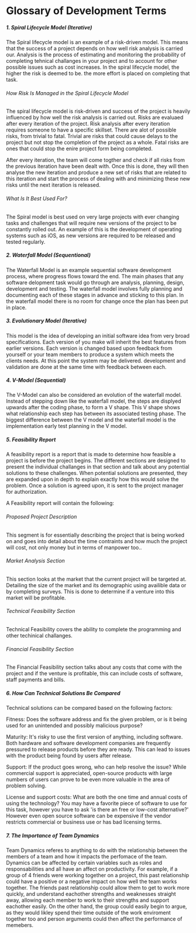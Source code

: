 # Glossary of Development Terms

##### 1. Spiral Lifecycle Model (Iterative)

The Spiral lifecycle model is an example of a risk-driven model. This means that the success of a project depends on how well risk analysis is carried our. Analysis is the process of estimating and monitoring the probability of completing tehnical challanges in your project and to account for other possible issues such as cost increases. In the spiral lifecycle model, the higher the risk is deemed to be. the more effort is placed on completing that task.

###### How Risk Is Managed in the Spiral Lifecycle Model

The spiral lifecycle model is risk-driven and success of the project is heavily influenced by how well the risk analysis is carried out. Risks are evaluaed after every iteration of the project. Risk analysis after every iteration requires someone to have a specific skillset. There are alot of possible risks, from trivial to fatal. Trivial are risks that could cause delays to the project but not stop the completion of the project as a whole. Fatal risks are ones that could stop the enire project form being completed.

After every iteration, the team will come togther and check if all risks from the previous iteration have been dealt with. Once this is done, they will then analyse the new iteration and produce a new set of risks that are related to this iteration and start the process of dealing with and minimizing these new risks until the next iteration is released.

###### What Is It Best Used For?

The Spiral model is best used on very large projects with ever changing tasks and challenges that will require new versions of the project to be constantly rolled out. An example of this is the development of operating systems such as iOS, as new versions are required to be released and tested regularly.

##### 2. Waterfall Model (Sequentional)

The Waterfall Model is an example sequential software development process, where progress flows toward the end. The main phases that any software delopment task would go through are analysis, planning, design, development and testing. The waterfall model involves fully planning and documenting each of these stages in advance and sticking to this plan. In the waterfall model there is no room for change once the plan has been put in place.

##### 3. Evolutionary Model (Iterative)

This model is the idea of developing an initial software idea from very broad specifications. Each version of you make will inherit the best features from earlier versions. Each version is changed based upon feedback from yourself or your team members to produce a system which meets the clients needs. At this point the system may be delivered. development and validation are done at the same time with feedback between each.

##### 4. V-Model (Sequential)

The V-Model can also be considered an evolution of the waterfall model. Instead of stepping down like the waterfall model, the  steps are displyed upwards after the coding phase, to form a V shape. This V shape shows what relationship each step has between its associated testing phase. The biggest difference between the V model and the waterfall model is the implementation early test planning in the V model. 

##### 5.  Feasibility Report

A feasibility report is a report that is made to determine how feasible a project is before the project begins. The different sections are designed to present the individual challanges in that section and talk about any potential solutions to these challenges. When potential solutions are presented, they are expanded upon in depth to explain exactly how this would solve the problem. Once a solution is agreed upon, it is sent to the project manager for authorization.

A Feasibility report will contain the following:

###### Proposed Project Description

This segment is for essentially describing the project that is being worked on and goes into detail about the time contraints and how much the project will cost, not only money but in terms of manpower too..

###### Market Analysis Section

This section looks at the market that the current project will be targeted at. Detailing the size of the market and its demographic  using availible data or by completing surveys. This is done to determine if a venture into this market will be profitable.

###### Technical Feasibility Section

Technical Feasibility covers the ability to complete the programming and other techinical challanges.

###### Financial Feasibility Section

The Financial Feasibility section talks about any costs that come with the project and if the venture is profitable, this can include costs of software, staff payments and bills.

##### 6. How Can Technical Solutions Be Compared

Technical solutions can be compared based on the following factors:  

Fitness: Does the software address and fix the given problem, or is it being used for an unintended and possibly malicious purpose?

Maturity: It's risky to use the first version of anything, including software. Both hardware and software development companies are frequently pressured to release products before they are ready. This can lead to issues with the product being found by users after release. 

Support: If the product goes wrong, who can help resolve the issue? While commercial support is appreciated, open-source products with large numbers of users can prove to be even more valuable in the area of problem solving.

License and support costs: What are both the one time and annual costs of using the technology? You may have a favorite piece of software to use for this task, however you have to ask 'is there an free or low-cost alternative?' However even open source software can be expensive if the vendor restricts commercial or business use or has bad licensing terms.

##### 7. The Importance of Team Dynamics

Team Dynamics referes to anything to do with the relationship between the members of a team and how it impacts the perfomace of the team. Dynamics can be affected by certain variables such as roles and responsabilities and all have an affect on productivity. For example, if a group of 4 friends were working together on a project, this past relationship could have a positive or a negative impact on how well the team works together. The friends past relationship could allow them to get to work more quickly, and understand eachother strengths and weaknesses straight away, allowing each member to work to their strengths and support eachother easily. On the other hand, the group could easily begin to argue, as they would likley spend their time outside of the work enviroment together too and person arguments could then affect the performance of memebers. 


